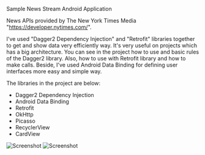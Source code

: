 Sample News Stream Android Application

News APIs provided by The New York Times Media "https://developer.nytimes.com/".

I've used "Dagger2 Dependency Injection" and "Retrofit" libraries together to get and show data very efficiently way.
It's very useful on projects which has a big architecture.
You can see in the project how to use and basic rules of the Dagger2 library.
Also, how to use with Retrofit library and how to make calls.
Beside, I've used Android Data Binding for defining user interfaces more easy and simple way.

The libraries in the project are below:

* Dagger2 Dependency Injection
* Android Data Binding
* Retrofit
* OkHttp
* Picasso
* RecyclerView
* CardView 

![Screenshot](http://preview.ibb.co/fRweYS/1.png)
![Screenshot](http://preview.ibb.co/hY17L7/2.png)

